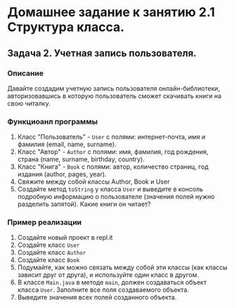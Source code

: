 # Домашнее задание к занятию 2.1 Структура класса.
## Задача 2. Учетная запись пользователя.

### Описание
Давайте создадим учетную запись пользователя онлайн-библиотеки, авторизовавшись в которую пользователь сможет скачивать книги на свою читалку.

### Функциоанл программы
1. Класс "Пользователь" - `User` с полями: интернет-почта, имя и фамилия (email, name, surname).
2. Класс "Автор" - `Author` c полями:  имя, фамилия, год рождения, страна (name, surname, birthday, country).
3. Класс "Книга" - `Book` с полями: автор, количество страниц, год издания (author, pages, year).
4. Свяжите между собой классы Author, Book и User
6. Создайте метод `toString` у класса `User` и выведите в консоль подробную информацию о пользователе (значения полей нужно разделить запятой). Какие книги он читает?

### Пример реализации
1. Создайте новый проект в repl.it
2. Создайте класс `User`
3. Создайте класс `Author`
4. Создайте класс `Book`
5. Подумайте, как можно связать между собой эти классы (как классы зависит друг от друга), и используйте один класс в другом.
6. В классе `Main.java` в методе `main`, должен создаваться объект класса `User`. Заполните все поля создаваемого объекта.
7. Выведите значения всех полей созданного объекта.
